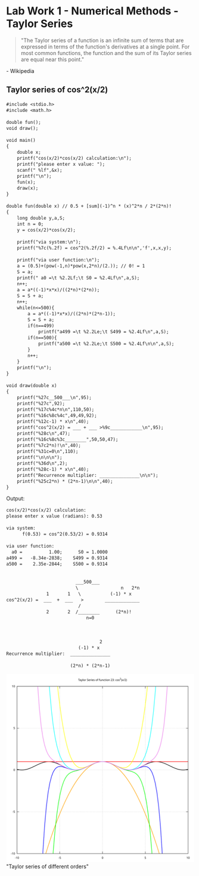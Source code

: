 # Lab Work 1 - Numerical Methods - Taylor Series

>"The Taylor series of a function is an infinite sum of terms that are expressed in terms of the function's derivatives at a single point. For most common functions, the function and the sum of its Taylor series are equal near this point."

\- Wikipedia

## Taylor series of cos^2(x/2)
```
#include <stdio.h>
#include <math.h>

double fun();
void draw();

void main()
{
	double x;
	printf("cos(x/2)*cos(x/2) calculation:\n");
	printf("please enter x value: ");
	scanf(" %lf",&x);
	printf("\n");
	fun(x);
	draw(x);
}

double fun(double x) // 0.5 + [sum](-1)^n * (x)^2*n / 2*(2*n)!
{
	long double y,a,S;
	int n = 0;
	y = cos(x/2)*cos(x/2);
	
	printf("via system:\n");
	printf("%7c(%.2f) = cos^2(%.2f/2) = %.4Lf\n\n",'f',x,x,y);
	
	printf("via user function:\n");
	a = (0.5)+(pow(-1,n)*pow(x,2*n)/(2.)); // 0! = 1
	S = a;
	printf(" a0 =\t %2.2Lf;\t S0 = %2.4Lf\n",a,S);
	n++;
	a = a*((-1)*x*x)/((2*n)*(2*n));
	S = S + a;
	n++;
	while(n<=500){
		a = a*((-1)*x*x)/((2*n)*(2*n-1));
		S = S + a;
		if(n==499)
			printf("a499 =\t %2.2Le;\t S499 = %2.4Lf\n",a,S);
		if(n==500){
			printf("a500 =\t %2.2Le;\t S500 = %2.4Lf\n\n",a,S);
		}
		n++;
	}
	printf("\n");
}

void draw(double x)
{
	printf("%27c__500___\n",95);
	printf("%27c",92);
	printf("%17c%4c*n\n",110,50);
	printf("%16c%8c%4c",49,49,92);
	printf("%12c-1) * x\n",40);
	printf("cos^2(x/2) = ___ + ___ >%9c____________\n",95);
	printf("%28c\n",47);
	printf("%16c%8c%3c________",50,50,47);
	printf("%7c2*n)!\n",40);
	printf("%31c=0\n",110);
	printf("\n\n\n");
	printf("%36d\n",2);
	printf("%28c-1) * x\n",40);
	printf("Recurrence multiplier: _______________\n\n");
	printf("%25c2*n) * (2*n-1)\n\n",40);
}
```
Output:
```
cos(x/2)*cos(x/2) calculation:
please enter x value (radians): 0.53

via system:
      f(0.53) = cos^2(0.53/2) = 0.9314

via user function:
  a0 =          1.00;      S0 = 1.0000
a499 =   -8.34e-2838;    S499 = 0.9314
a500 =    2.35e-2844;    S500 = 0.9314


                          ___500___
                          \                n   2*n
               1       1   \           (-1) * x
cos^2(x/2) =  ___  +  ___   >        _____________
                           /
               2       2  /________      (2*n)!
                              n=0



                                   2
                           (-1) * x
Recurrence multiplier:  _______________

                        (2*n) * (2*n-1)

```
![Taylor series of cos^2(x/2)](https://github.com/jnkptl/RTR-105/blob/master/works/1lw_series/img_taylor_series_23.svg)"Taylor series of different orders"
